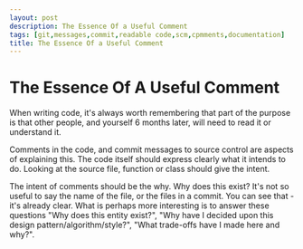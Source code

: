 ```yaml
---
layout: post
description: The Essence Of a Useful Comment
tags: [git,messages,commit,readable code,scm,cpmments,documentation]
title: The Essence Of a Useful Comment
---
```

# The Essence Of A Useful Comment

When writing code, it's always worth remembering that part of the purpose is that other people, and yourself 6 months later, 
will need to read it or understand it.

Comments in the code, and commit messages to source control are aspects of explaining this. The code itself should express clearly 
what it intends to do. Looking at the source file, function or class should give the intent.

The intent of comments should be the why. Why does this exist? It's not so useful to say the name of the file, or the files in a commit. 
You can see that - it's already clear. What is perhaps more interesting is to answer these questions "Why does this entity exist?", 
"Why have I decided upon this design pattern/algorithm/style?", "What trade-offs have I made here and why?".

